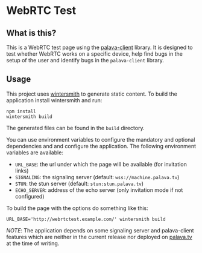 # WebRTC Test

## What is this?

This is a WebRTC test page using the
[palava-client](https://github.com/palavatv/palava-client) library. It is
designed to test whether WebRTC works on a specific device, help find bugs in
the setup of the user and identify bugs in the `palava-client` library.

## Usage

This project uses [wintersmith](http://wintersmith.io/) to generate static
content. To build the application install wintersmith and run:

    npm install
    wintersmith build

The generated files can be found in the `build` directory.

You can use environment variables to configure the mandatory and optional
dependencies and and configure the application. The following environment
variables are available:

* `URL_BASE`: the url under which the page will be available (for invitation
  links)
* `SIGNALING`: the signaling server (default: `wss://machine.palava.tv`)
* `STUN`: the stun server (default: `stun:stun.palava.tv`)
* `ECHO_SERVER`: address of the echo server (only invitation mode if not
  configured)

To build the page with the options do something like this:

    URL_BASE='http://webrtctest.example.com/' wintersmith build

*NOTE*: The application depends on some signaling server and palava-client
features which are neither in the current release nor deployed on
[palava.tv](https://palava.tv) at the time of writing.

